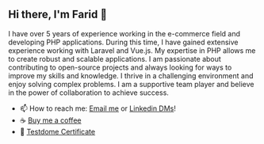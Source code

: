 ## Hi there, I'm Farid 👋

I have over 5 years of experience working in the e-commerce field and developing PHP applications. During this time, I have gained extensive experience working with Laravel and Vue.js. My expertise in PHP allows me to create robust and scalable applications. I am passionate about contributing to open-source projects and always looking for ways to improve my skills and knowledge. I thrive in a challenging environment and enjoy solving complex problems. I am a supportive team player and believe in the power of collaboration to achieve success.

- 📫 How to reach me: [Email me](mailto:faridhaghgooyan@gmail.com) or [Linkedin DMs](https://www.linkedin.com/in/farid-haghgooyan/)!
- ☕ [Buy me a coffee](https://www.buymeacoffee.com/mrhaghgooyan)
- 🥇 [Testdome Certificate](https://www.testdome.com/certificates/28458b6d8cad437c8dafa5d65ac859c9)
